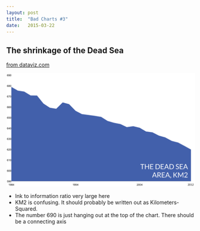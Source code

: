 ```yaml
---
layout: post
title:  "Bad Charts #3"
date:   2015-03-22
---
```


## The shrinkage of the Dead Sea
[from dataviz.com](http://dadaviz.com/i/3071)

![The Dead Sea](/images/thedeadsea.png)

* Ink to information ratio very large here
* KM2 is confusing. It should probably be written out as Kilometers-Squared.
* The number 690 is just hanging out at the top of the chart. There should be a connecting axis
